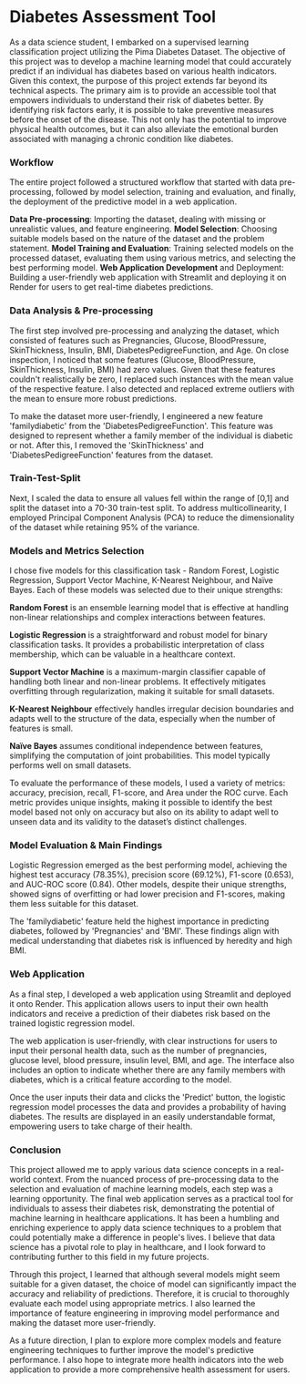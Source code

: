 # Diabetes Assessment Tool 

As a data science student, I embarked on a supervised learning classification project utilizing the Pima Diabetes Dataset. The objective of this project was to develop a machine learning model that could accurately predict if an individual has diabetes based on various health indicators. Given this context, the purpose of this project extends far beyond its technical aspects. The primary aim is to provide an accessible tool that empowers individuals to understand their risk of diabetes better. By identifying risk factors early, it is possible to take preventive measures before the onset of the disease. This not only has the potential to improve physical health outcomes, but it can also alleviate the emotional burden associated with managing a chronic condition like diabetes.

### Workflow
The entire project followed a structured workflow that started with data pre-processing, followed by model selection, training and evaluation, and finally, the deployment of the predictive model in a web application.

**Data Pre-processing**: Importing the dataset, dealing with missing or unrealistic values, and feature engineering.
**Model Selection**: Choosing suitable models based on the nature of the dataset and the problem statement.
**Model Training and Evaluation**: Training selected models on the processed dataset, evaluating them using various metrics, and selecting the best performing model.
**Web Application Development** and Deployment: Building a user-friendly web application with Streamlit and deploying it on Render for users to get real-time diabetes predictions.

### Data Analysis & Pre-processing
The first step involved pre-processing and analyzing the dataset, which consisted of features such as Pregnancies, Glucose, BloodPressure, SkinThickness, Insulin, BMI, DiabetesPedigreeFunction, and Age. On close inspection, I noticed that some features (Glucose, BloodPressure, SkinThickness, Insulin, BMI) had zero values. Given that these features couldn't realistically be zero, I replaced such instances with the mean value of the respective feature. I also detected and replaced extreme outliers with the mean to ensure more robust predictions.

To make the dataset more user-friendly, I engineered a new feature 'familydiabetic' from the 'DiabetesPedigreeFunction'. This feature was designed to represent whether a family member of the individual is diabetic or not. After this, I removed the 'SkinThickness' and 'DiabetesPedigreeFunction' features from the dataset.

### Train-Test-Split
Next, I scaled the data to ensure all values fell within the range of [0,1] and split the dataset into a 70-30 train-test split. To address multicollinearity, I employed Principal Component Analysis (PCA) to reduce the dimensionality of the dataset while retaining 95% of the variance.

### Models and Metrics Selection

I chose five models for this classification task - Random Forest, Logistic Regression, Support Vector Machine, K-Nearest Neighbour, and Naïve Bayes. Each of these models was selected due to their unique strengths:

**Random Forest** is an ensemble learning model that is effective at handling non-linear relationships and complex interactions between features.

**Logistic Regression** is a straightforward and robust model for binary classification tasks. It provides a probabilistic interpretation of class membership, which can be valuable in a healthcare context.

**Support Vector Machine** is a maximum-margin classifier capable of handling both linear and non-linear problems. It effectively mitigates overfitting through regularization, making it suitable for small datasets.

**K-Nearest Neighbour** effectively handles irregular decision boundaries and adapts well to the structure of the data, especially when the number of features is small.

**Naïve Bayes** assumes conditional independence between features, simplifying the computation of joint probabilities. This model typically performs well on small datasets.

To evaluate the performance of these models, I used a variety of metrics: accuracy, precision, recall, F1-score, and Area under the ROC curve. Each metric provides unique insights, making it possible to identify the best model based not only on accuracy but also on its ability to adapt well to unseen data and its validity to the dataset’s distinct challenges.

### Model Evaluation & Main Findings

Logistic Regression emerged as the best performing model, achieving the highest test accuracy (78.35%), precision score (69.12%), F1-score (0.653), and AUC-ROC score (0.84). Other models, despite their unique strengths, showed signs of overfitting or had lower precision and F1-scores, making them less suitable for this dataset.

The 'familydiabetic' feature held the highest importance in predicting diabetes, followed by 'Pregnancies' and 'BMI'. These findings align with medical understanding that diabetes risk is influenced by heredity and high BMI.

### Web Application
As a final step, I developed a web application using Streamlit and deployed it onto Render. This application allows users to input their own health indicators and receive a prediction of their diabetes risk based on the trained logistic regression model.

The web application is user-friendly, with clear instructions for users to input their personal health data, such as the number of pregnancies, glucose level, blood pressure, insulin level, BMI, and age. The interface also includes an option to indicate whether there are any family members with diabetes, which is a critical feature according to the model.

Once the user inputs their data and clicks the 'Predict' button, the logistic regression model processes the data and provides a probability of having diabetes. The results are displayed in an easily understandable format, empowering users to take charge of their health.

### Conclusion
This project allowed me to apply various data science concepts in a real-world context. From the nuanced process of pre-processing data to the selection and evaluation of machine learning models, each step was a learning opportunity. The final web application serves as a practical tool for individuals to assess their diabetes risk, demonstrating the potential of machine learning in healthcare applications. It has been a humbling and enriching experience to apply data science techniques to a problem that could potentially make a difference in people's lives. I believe that data science has a pivotal role to play in healthcare, and I look forward to contributing further to this field in my future projects.

Through this project, I learned that although several models might seem suitable for a given dataset, the choice of model can significantly impact the accuracy and reliability of predictions. Therefore, it is crucial to thoroughly evaluate each model using appropriate metrics. I also learned the importance of feature engineering in improving model performance and making the dataset more user-friendly.

As a future direction, I plan to explore more complex models and feature engineering techniques to further improve the model's predictive performance. I also hope to integrate more health indicators into the web application to provide a more comprehensive health assessment for users.

